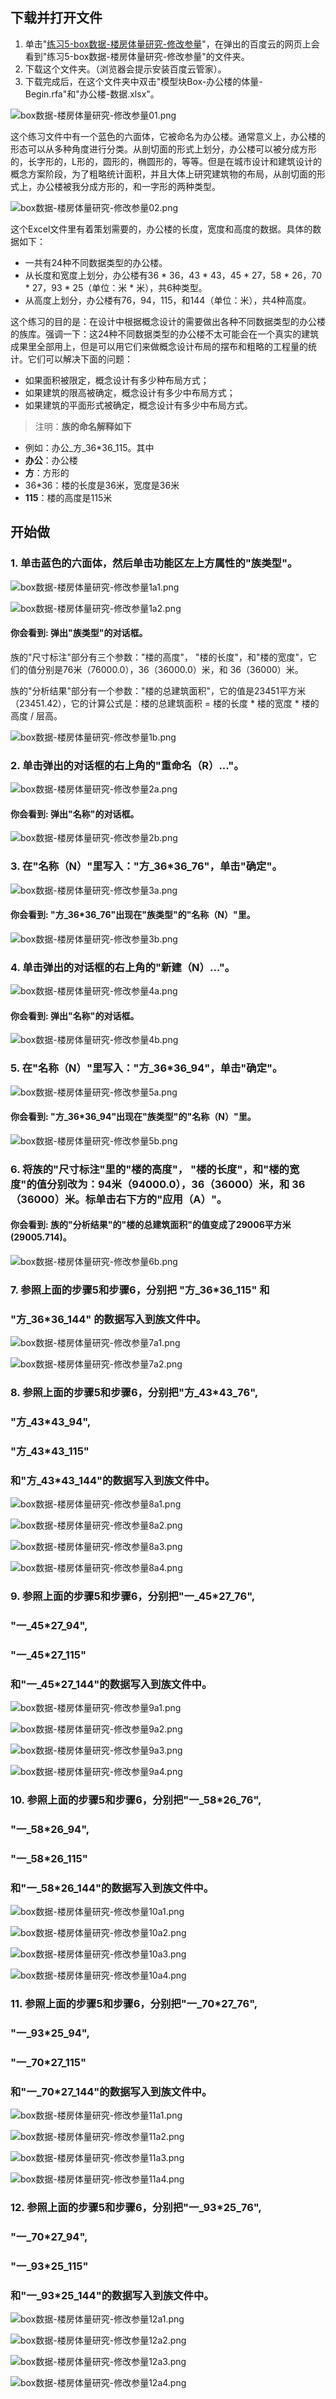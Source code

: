 ## 下载并打开文件 

1. 单击"[练习5-box数据-楼房体量研究-修改参量](http://pan.baidu.com/s/1o6YLY9G)"，在弹出的百度云的网页上会看到"练习5-box数据-楼房体量研究-修改参量"的文件夹。
2. 下载这个文件夹。（浏览器会提示安装百度云管家）。
3. 下载完成后，在这个文件夹中双击"模型块Box-办公楼的体量-Begin.rfa"和"办公楼-数据.xlsx"。

![box数据-楼房体量研究-修改参量01.png](/images/box数据-楼房体量研究-修改参量/box数据-楼房体量研究-修改参量01.png)

这个练习文件中有一个蓝色的六面体，它被命名为办公楼。通常意义上，办公楼的形态可以从多种角度进行分类。从剖切面的形式上划分，办公楼可以被分成方形的，长字形的，L形的，圆形的，椭圆形的，等等。但是在城市设计和建筑设计的概念方案阶段，为了粗略统计面积，并且大体上研究建筑物的布局，从剖切面的形式上，办公楼被我分成方形的，和一字形的两种类型。

![box数据-楼房体量研究-修改参量02.png](/images/box数据-楼房体量研究-修改参量/box数据-楼房体量研究-修改参量02.png)

这个Excel文件里有着策划需要的，办公楼的长度，宽度和高度的数据。具体的数据如下：

- 一共有24种不同数据类型的办公楼。
- 从长度和宽度上划分，办公楼有36 * 36，43 * 43，45 * 27，58 * 26，70 * 27，93 * 25（单位：米 * 米），共6种类型。
- 从高度上划分，办公楼有76，94，115，和144（单位：米），共4种高度。

这个练习的目的是：在设计中根据概念设计的需要做出各种不同数据类型的办公楼的族库。强调一下：这24种不同数据类型的办公楼不太可能会在一个真实的建筑成果里全部用上，但是可以用它们来做概念设计布局的摆布和粗略的工程量的统计。它们可以解决下面的问题：

- 如果面积被限定，概念设计有多少种布局方式；
- 如果建筑的限高被确定，概念设计有多少中布局方式；
- 如果建筑的平面形式被确定，概念设计有多少中布局方式。

> 注明：**族的命名解释如下**
> 
- 例如：办公_方_36*36_115。其中
- **办公**：办公楼
- **方**：方形的
- 36*36：楼的长度是36米，宽度是36米
- **115**：楼的高度是115米

## 开始做 

### 1. 单击蓝色的六面体，然后单击功能区左上方属性的"族类型"。

![box数据-楼房体量研究-修改参量1a1.png](/images/box数据-楼房体量研究-修改参量/box数据-楼房体量研究-修改参量1a1.png)

![box数据-楼房体量研究-修改参量1a2.png](/images/box数据-楼房体量研究-修改参量/box数据-楼房体量研究-修改参量1a2.png)

#### 你会看到: 弹出"族类型"的对话框。

族的"尺寸标注"部分有三个参数："楼的高度"， "楼的长度"，和"楼的宽度"，它们的值分别是76米（76000.0），36（36000.0）米，和 36（36000）米。

族的"分析结果"部分有一个参数："楼的总建筑面积"，它的值是23451平方米（23451.42），它的计算公式是：楼的总建筑面积 = 楼的长度 * 楼的宽度 * 楼的高度 / 层高。

![box数据-楼房体量研究-修改参量1b.png](/images/box数据-楼房体量研究-修改参量/box数据-楼房体量研究-修改参量1b.png)

### 2. 单击弹出的对话框的右上角的"重命名（R）..."。

![box数据-楼房体量研究-修改参量2a.png](/images/box数据-楼房体量研究-修改参量/box数据-楼房体量研究-修改参量2a.png)

#### 你会看到: 弹出"名称"的对话框。

![box数据-楼房体量研究-修改参量2b.png](/images/box数据-楼房体量研究-修改参量/box数据-楼房体量研究-修改参量2b.png)

### 3. 在"名称（N）"里写入："方_36*36_76"，单击"确定"。

![box数据-楼房体量研究-修改参量3a.png](/images/box数据-楼房体量研究-修改参量/box数据-楼房体量研究-修改参量3a.png)

#### 你会看到: "方_36*36_76"出现在"族类型"的"名称（N）"里。

![box数据-楼房体量研究-修改参量3b.png](/images/box数据-楼房体量研究-修改参量/box数据-楼房体量研究-修改参量3b.png)

### 4. 单击弹出的对话框的右上角的"新建（N）..."。

![box数据-楼房体量研究-修改参量4a.png](/images/box数据-楼房体量研究-修改参量/box数据-楼房体量研究-修改参量4a.png)

#### 你会看到: 弹出"名称"的对话框。

![box数据-楼房体量研究-修改参量4b.png](/images/box数据-楼房体量研究-修改参量/box数据-楼房体量研究-修改参量4b.png)

### 5. 在"名称（N）"里写入："方_36*36_94"，单击"确定"。

![box数据-楼房体量研究-修改参量5a.png](/images/box数据-楼房体量研究-修改参量/box数据-楼房体量研究-修改参量5a.png)

#### 你会看到: "方_36*36_94"出现在"族类型"的"名称（N）"里。

![box数据-楼房体量研究-修改参量5b.png](/images/box数据-楼房体量研究-修改参量/box数据-楼房体量研究-修改参量5b.png)

### 6. 将族的"尺寸标注"里的"楼的高度"， "楼的长度"，和"楼的宽度"的值分别改为：94米（94000.0），36（36000）米，和 36（36000）米。标单击右下方的"应用（A）"。

#### 你会看到: 族的"分析结果"的"楼的总建筑面积"的值变成了29006平方米(29005.714)。

![box数据-楼房体量研究-修改参量6b.png](/images/box数据-楼房体量研究-修改参量/box数据-楼房体量研究-修改参量6b.png)

### 7. 参照上面的步骤5和步骤6，分别把 "方_36*36_115" 和 
### "方_36*36_144" 的数据写入到族文件中。

![box数据-楼房体量研究-修改参量7a1.png](/images/box数据-楼房体量研究-修改参量/box数据-楼房体量研究-修改参量7a1.png)

![box数据-楼房体量研究-修改参量7a2.png](/images/box数据-楼房体量研究-修改参量/box数据-楼房体量研究-修改参量7a2.png)

### 8. 参照上面的步骤5和步骤6，分别把"方_43*43_76", 
### "方_43*43_94", 
### "方_43*43_115"
### 和"方_43*43_144"的数据写入到族文件中。

![box数据-楼房体量研究-修改参量8a1.png](/images/box数据-楼房体量研究-修改参量/box数据-楼房体量研究-修改参量8a1.png)

![box数据-楼房体量研究-修改参量8a2.png](/images/box数据-楼房体量研究-修改参量/box数据-楼房体量研究-修改参量8a2.png)

![box数据-楼房体量研究-修改参量8a3.png](/images/box数据-楼房体量研究-修改参量/box数据-楼房体量研究-修改参量8a3.png)

![box数据-楼房体量研究-修改参量8a4.png](/images/box数据-楼房体量研究-修改参量/box数据-楼房体量研究-修改参量8a4.png)

### 9. 参照上面的步骤5和步骤6，分别把"一_45*27_76",
### "一_45*27_94",
### "一_45*27_115"
### 和"一_45*27_144"的数据写入到族文件中。

![box数据-楼房体量研究-修改参量9a1.png](/images/box数据-楼房体量研究-修改参量/box数据-楼房体量研究-修改参量9a1.png)

![box数据-楼房体量研究-修改参量9a2.png](/images/box数据-楼房体量研究-修改参量/box数据-楼房体量研究-修改参量9a2.png)

![box数据-楼房体量研究-修改参量9a3.png](/images/box数据-楼房体量研究-修改参量/box数据-楼房体量研究-修改参量9a3.png)

![box数据-楼房体量研究-修改参量9a4.png](/images/box数据-楼房体量研究-修改参量/box数据-楼房体量研究-修改参量9a4.png)

### 10. 参照上面的步骤5和步骤6，分别把"一_58*26_76",
### "一_58*26_94",
### "一_58*26_115"
### 和"一_58*26_144"的数据写入到族文件中。

![box数据-楼房体量研究-修改参量10a1.png](/images/box数据-楼房体量研究-修改参量/box数据-楼房体量研究-修改参量10a1.png)

![box数据-楼房体量研究-修改参量10a2.png](/images/box数据-楼房体量研究-修改参量/box数据-楼房体量研究-修改参量10a2.png)

![box数据-楼房体量研究-修改参量10a3.png](/images/box数据-楼房体量研究-修改参量/box数据-楼房体量研究-修改参量10a3.png)

![box数据-楼房体量研究-修改参量10a4.png](/images/box数据-楼房体量研究-修改参量/box数据-楼房体量研究-修改参量10a4.png)

### 11. 参照上面的步骤5和步骤6，分别把"一_70*27_76",
### "一_93*25_94",
### "一_70*27_115"
### 和"一_70*27_144"的数据写入到族文件中。

![box数据-楼房体量研究-修改参量11a1.png](/images/box数据-楼房体量研究-修改参量/box数据-楼房体量研究-修改参量11a1.png)

![box数据-楼房体量研究-修改参量11a2.png](/images/box数据-楼房体量研究-修改参量/box数据-楼房体量研究-修改参量11a2.png)

![box数据-楼房体量研究-修改参量11a3.png](/images/box数据-楼房体量研究-修改参量/box数据-楼房体量研究-修改参量11a3.png)

![box数据-楼房体量研究-修改参量11a4.png](/images/box数据-楼房体量研究-修改参量/box数据-楼房体量研究-修改参量11a4.png)

### 12. 参照上面的步骤5和步骤6，分别把"一_93*25_76",
### "一_70*27_94",
### "一_93*25_115"
### 和"一_93*25_144"的数据写入到族文件中。

![box数据-楼房体量研究-修改参量12a1.png](/images/box数据-楼房体量研究-修改参量/box数据-楼房体量研究-修改参量12a1.png)

![box数据-楼房体量研究-修改参量12a2.png](/images/box数据-楼房体量研究-修改参量/box数据-楼房体量研究-修改参量12a2.png)

![box数据-楼房体量研究-修改参量12a3.png](/images/box数据-楼房体量研究-修改参量/box数据-楼房体量研究-修改参量12a3.png)

![box数据-楼房体量研究-修改参量12a4.png](/images/box数据-楼房体量研究-修改参量/box数据-楼房体量研究-修改参量12a4.png)


